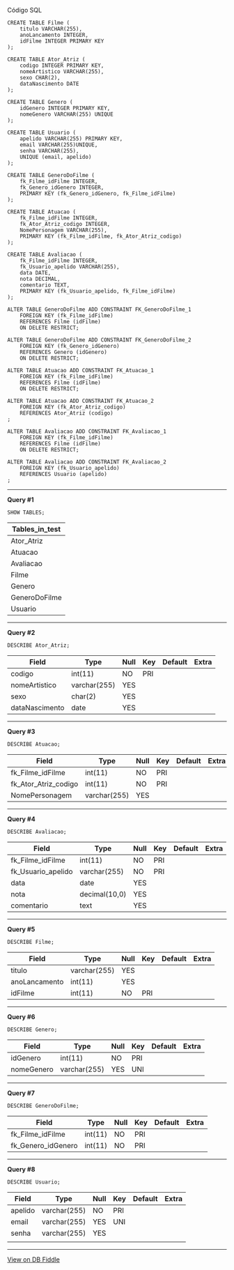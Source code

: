 Código SQL

    CREATE TABLE Filme (
        titulo VARCHAR(255),
        anoLancamento INTEGER,
        idFilme INTEGER PRIMARY KEY
    );
    
    CREATE TABLE Ator_Atriz (
        codigo INTEGER PRIMARY KEY,
        nomeArtistico VARCHAR(255),
        sexo CHAR(2),
        dataNascimento DATE
    );
    
    CREATE TABLE Genero (
        idGenero INTEGER PRIMARY KEY,
        nomeGenero VARCHAR(255) UNIQUE
    );
    
    CREATE TABLE Usuario (
        apelido VARCHAR(255) PRIMARY KEY,
        email VARCHAR(255)UNIQUE,
        senha VARCHAR(255),
        UNIQUE (email, apelido)
    );
    
    CREATE TABLE GeneroDoFilme (
        fk_Filme_idFilme INTEGER,
        fk_Genero_idGenero INTEGER,
        PRIMARY KEY (fk_Genero_idGenero, fk_Filme_idFilme)
    );
    
    CREATE TABLE Atuacao (
        fk_Filme_idFilme INTEGER,
        fk_Ator_Atriz_codigo INTEGER,
        NomePersonagem VARCHAR(255),
        PRIMARY KEY (fk_Filme_idFilme, fk_Ator_Atriz_codigo)
    );
    
    CREATE TABLE Avaliacao (
        fk_Filme_idFilme INTEGER,
        fk_Usuario_apelido VARCHAR(255),
        data DATE,
        nota DECIMAL,
        comentario TEXT,
        PRIMARY KEY (fk_Usuario_apelido, fk_Filme_idFilme)
    );
     
    ALTER TABLE GeneroDoFilme ADD CONSTRAINT FK_GeneroDoFilme_1
        FOREIGN KEY (fk_Filme_idFilme)
        REFERENCES Filme (idFilme)
        ON DELETE RESTRICT;
     
    ALTER TABLE GeneroDoFilme ADD CONSTRAINT FK_GeneroDoFilme_2
        FOREIGN KEY (fk_Genero_idGenero)
        REFERENCES Genero (idGenero)
        ON DELETE RESTRICT;
     
    ALTER TABLE Atuacao ADD CONSTRAINT FK_Atuacao_1
        FOREIGN KEY (fk_Filme_idFilme)
        REFERENCES Filme (idFilme)
        ON DELETE RESTRICT;
     
    ALTER TABLE Atuacao ADD CONSTRAINT FK_Atuacao_2
        FOREIGN KEY (fk_Ator_Atriz_codigo)
        REFERENCES Ator_Atriz (codigo)
    ;
     
    ALTER TABLE Avaliacao ADD CONSTRAINT FK_Avaliacao_1
        FOREIGN KEY (fk_Filme_idFilme)
        REFERENCES Filme (idFilme)
        ON DELETE RESTRICT;
     
    ALTER TABLE Avaliacao ADD CONSTRAINT FK_Avaliacao_2
        FOREIGN KEY (fk_Usuario_apelido)
        REFERENCES Usuario (apelido)
    ;
    

---

**Query #1**

    SHOW TABLES;

| Tables_in_test |
| -------------- |
| Ator_Atriz     |
| Atuacao        |
| Avaliacao      |
| Filme          |
| Genero         |
| GeneroDoFilme  |
| Usuario        |

---
**Query #2**

    DESCRIBE Ator_Atriz;

| Field          | Type         | Null | Key | Default | Extra |
| -------------- | ------------ | ---- | --- | ------- | ----- |
| codigo         | int(11)      | NO   | PRI |         |       |
| nomeArtistico  | varchar(255) | YES  |     |         |       |
| sexo           | char(2)      | YES  |     |         |       |
| dataNascimento | date         | YES  |     |         |       |

---
**Query #3**
   
    DESCRIBE Atuacao;

| Field                | Type         | Null | Key | Default | Extra |
| -------------------- | ------------ | ---- | --- | ------- | ----- |
| fk_Filme_idFilme     | int(11)      | NO   | PRI |         |       |
| fk_Ator_Atriz_codigo | int(11)      | NO   | PRI |         |       |
| NomePersonagem       | varchar(255) | YES  |     |         |       |

---
**Query #4**
  
    DESCRIBE Avaliacao;

| Field              | Type          | Null | Key | Default | Extra |
| ------------------ | ------------- | ---- | --- | ------- | ----- |
| fk_Filme_idFilme   | int(11)       | NO   | PRI |         |       |
| fk_Usuario_apelido | varchar(255)  | NO   | PRI |         |       |
| data               | date          | YES  |     |         |       |
| nota               | decimal(10,0) | YES  |     |         |       |
| comentario         | text          | YES  |     |         |       |

---
**Query #5**

    
    DESCRIBE Filme;

| Field         | Type         | Null | Key | Default | Extra |
| ------------- | ------------ | ---- | --- | ------- | ----- |
| titulo        | varchar(255) | YES  |     |         |       |
| anoLancamento | int(11)      | YES  |     |         |       |
| idFilme       | int(11)      | NO   | PRI |         |       |

---
**Query #6**
   
    DESCRIBE Genero;

| Field      | Type         | Null | Key | Default | Extra |
| ---------- | ------------ | ---- | --- | ------- | ----- |
| idGenero   | int(11)      | NO   | PRI |         |       |
| nomeGenero | varchar(255) | YES  | UNI |         |       |

---
**Query #7**

    DESCRIBE GeneroDoFilme;

| Field              | Type    | Null | Key | Default | Extra |
| ------------------ | ------- | ---- | --- | ------- | ----- |
| fk_Filme_idFilme   | int(11) | NO   | PRI |         |       |
| fk_Genero_idGenero | int(11) | NO   | PRI |         |       |

---
**Query #8**

    DESCRIBE Usuario;

| Field   | Type         | Null | Key | Default | Extra |
| ------- | ------------ | ---- | --- | ------- | ----- |
| apelido | varchar(255) | NO   | PRI |         |       |
| email   | varchar(255) | YES  | UNI |         |       |
| senha   | varchar(255) | YES  |     |         |       |
|         |              |      |     |         |       |

---

[View on DB Fiddle](https://www.db-fiddle.com/)